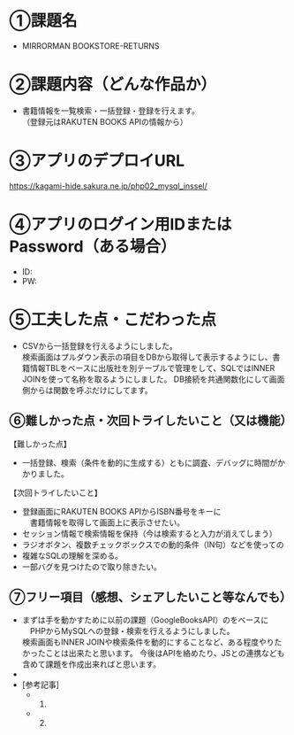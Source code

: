 # ①課題名
- MIRRORMAN BOOKSTORE-RETURNS

# ②課題内容（どんな作品か）
- 書籍情報を一覧検索・一括登録・登録を行えます。  
（登録元はRAKUTEN BOOKS APIの情報から）

# ③アプリのデプロイURL  
https://kagami-hide.sakura.ne.jp/php02_mysql_inssel/

# ④アプリのログイン用IDまたはPassword（ある場合）
- ID: 
- PW: 

# ⑤工夫した点・こだわった点
- CSVから一括登録を行えるようにしました。  
検索画面はプルダウン表示の項目をDBから取得して表示するようにし、書籍情報TBLをベースに出版社を別テーブルで管理をして、SQLではINNER JOINを使って名称を取るようにしました。
DB接続を共通関数化にして画面側からは関数を呼ぶだけにしてます。

## ⑥難しかった点・次回トライしたいこと（又は機能）
【難しかった点】  
- 一括登録、検索（条件を動的に生成する）ともに調査、デバッグに時間がかかりました。

【次回トライしたいこと】  
- 登録画面にRAKUTEN BOOKS APIからISBN番号をキーに  
　書籍情報を取得して画面上に表示させたい。
- セッション情報で検索情報を保持（今は検索すると入力が消えてしまう）  
- ラジオボタン、複数チェックボックスでの動的条件（IN句）などを使っての
- 複雑なSQLの理解を深める。
- 一部バグを見つけたので取り除きたい。

## ⑦フリー項目（感想、シェアしたいこと等なんでも）
- まずは手を動かすために以前の課題（GoogleBooksAPI）のをベースに  
　PHPからMySQLへの登録・検索を行えるようにしました。  
検索画面もINNER JOINや検索条件を動的にすることなど、ある程度やりたかったことは出来たと思います。
今後はAPIを絡めたり、JSとの連携なども含めて課題を作成出来ればと思います。  
- 
- [参考記事]
  - 1. []()
  - 2. []()